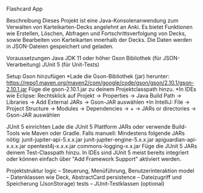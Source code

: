 Flashcard App

Beschreibung
Dieses Projekt ist eine Java-Konsolenanwendung zum Verwalten von Karteikarten-Decks angelehnt an Anki.
Es bietet Funktionen wie Erstellen, Löschen, Abfragen und Fortschrittsverfolgung von Decks, sowie Bearbeiten von Karteikarten innerhalb der Decks.
Die Daten werden in JSON-Dateien gespeichert und geladen.

Voraussetzungen
Java JDK 11 oder höher
Gson Bibliothek (für JSON-Verarbeitung)
JUnit 5 (für Unit-Tests)

Setup
Gson hinzufügen
*Lade die Gson-Bibliothek (jar) herunter:
 https://repo1.maven.org/maven2/com/google/code/gson/gson/2.10.1/gson-2.10.1.jar
 Füge die gson-2.10.1.jar zu deinem Projektclasspath hinzu.
*In IDEs wie Eclipse: Rechtsklick auf Projekt → Properties → Java Build Path → Libraries → Add External JARs → Gson-JAR auswählen
*In IntelliJ: File → Project Structure → Modules → Dependencies → + → JARs or directories → Gson-JAR auswählen

JUnit 5 einrichten
Lade die JUnit 5 Plattform JARs oder verwende Build-Tools wie Maven oder Gradle.
Falls manuell: Mindestens folgende JARs nötig:
 junit-jupiter-api-5.x.x.jar
 junit-jupiter-engine-5.x.x.jar
 apiguardian-api-x.x.x.jar
 opentest4j-x.x.x.jar
 commons-logging-x.x.jar
Füge die JUnit 5 JARs deinem Test-Classpath hinzu.
In IDEs sind JUnit 5 meist bereits integriert oder können einfach über "Add Framework Support" aktiviert werden.

Projektstruktur
logic – Steuerung, Menüführung, Benutzerinteraktion
model – Datenklassen wie Deck, AbstractCard
persistence – Dateizugriff und Speicherung (JsonStorage)
tests – JUnit-Testklassen (optional)

